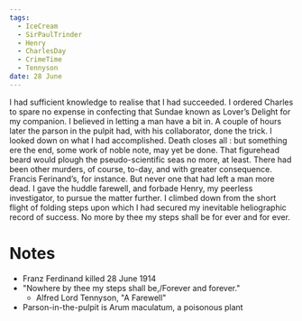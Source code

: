 ```yaml
---
tags:
  - IceCream
  - SirPaulTrinder
  - Henry
  - CharlesDay
  - CrimeTime
  - Tennyson
date: 28 June
---
```

I had sufficient knowledge to realise that I had succeeded. I ordered Charles to spare no expense in confecting that Sundae known as Lover’s Delight for my companion. I believed in letting a man have a bit in. A couple of hours later the parson in the pulpit had, with his collaborator, done the trick. I looked down on what I had accomplished. Death closes all : but something ere the end, some work of noble note, may yet be done. That figurehead beard would plough the pseudo-scientific seas no more, at least. There had been other murders, of course, to-day, and with greater consequence. Francis Ferinand’s, for instance. But never one that had left a man more dead. I gave the huddle farewell, and forbade Henry, my peerless investigator, to pursue the matter further. I climbed down from the short flight of folding steps upon which I had secured my inevitable heliographic record of success. No more by thee my steps shall be for ever and for ever.

# Notes
- Franz Ferdinand killed 28 June 1914
- "Nowhere by thee my steps shall be,/Forever and forever."
	- Alfred Lord Tennyson, "A Farewell"
- Parson-in-the-pulpit is Arum maculatum, a poisonous plant